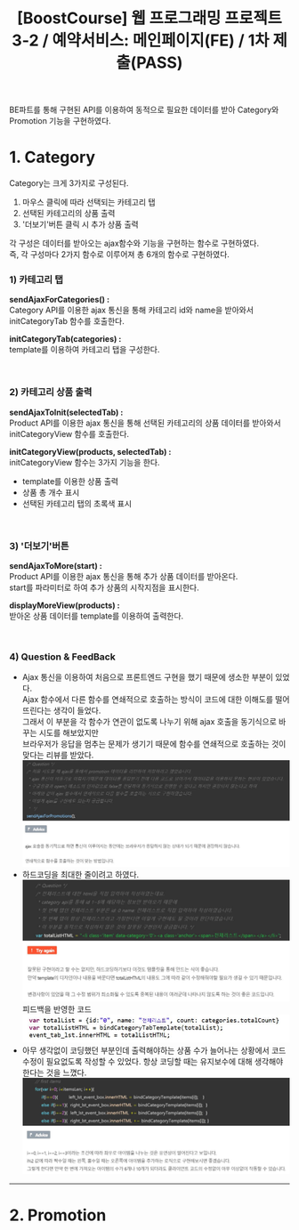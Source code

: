 ﻿---
layout: post
title: '[BoostCourse] 웹 프로그래밍 프로젝트 3-2 / 예약서비스: 메인페이지(FE) / 1차 제출(PASS)'
image: '/images/posts/boostcourse.JPG'
---



BE파트를 통해 구현된 API를 이용하여 동적으로 필요한 데이터를 받아 Category와 Promotion 기능을 구현하였다.  

# 1. Category

Category는 크게 3가지로 구성된다.  
1) 마우스 클릭에 따라 선택되는 카테고리 탭  
2) 선택된 카테고리의 상품 출력  
3) '더보기'버튼 클릭 시 추가 상품 출력  

각 구성은 데이터를 받아오는 ajax함수와 기능을 구현하는 함수로 구현하였다.  
즉, 각 구성마다 2가지 함수로 이루어져 총 6개의 함수로 구현하였다.  


### 1) 카테고리 탭
**sendAjaxForCategories() :**  
Category API를 이용한 ajax 통신을 통해 카테고리 id와 name을 받아와서 initCategoryTab 함수를 호출한다.

**initCategoryTab(categories) :**  
template를 이용하여 카테고리 탭을 구성한다.

<br/>

### 2) 카테고리 상품 출력
**sendAjaxToInit(selectedTab) :**  
Product API를 이용한 ajax 통신을 통해 선택된 카테고리의 상품 데이터를 받아와서 initCategoryView 함수를 호출한다.

**initCategoryView(products, selectedTab) :**  
initCategoryView 함수는 3가지 기능을 한다.
* template를 이용한 상품 출력
* 상품 총 개수 표시
* 선택된 카테고리 탭의 초록색 표시

<br/>

### 3) '더보기'버튼
**sendAjaxToMore(start) :**  
Product API를 이용한 ajax 통신을 통해 추가 상품 데이터를 받아온다.  
start를 파라미터로 하여 추가 상품의 시작지점을 표시한다.

**displayMoreView(products) :**  
받아온 상품 데이터를 template를 이용하여 출력한다.

<br/>

### 4) Question & FeedBack
* Ajax 통신을 이용하여 처음으로 프론트엔드 구현을 했기 때문에 생소한 부분이 있었다.  
Ajax 함수에서 다른 함수를 연쇄적으로 호출하는 방식이 코드에 대한 이해도를 떨어뜨린다는 생각이 들었다.  
그래서 이 부분을 각 함수가 연관이 없도록 나누기 위해 ajax 호출을 동기식으로 바꾸는 시도를 해보았지만   
브라우저가 응답을 멈추는 문제가 생기기 때문에 함수를 연쇄적으로 호출하는 것이 맞다는 리뷰를 받았다.  
![Alt text](/images/posts/post_1_question_1.JPG)<br/>
* 하드코딩을 최대한 줄이려고 하였다.
![Alt text](/images/posts/post_1_question_2.JPG)<br/>
피드백을 반영한 코드
![Alt text](/images/posts/post_1_question_2_feedback.JPG)<br/>
* 아무 생각없이 코딩했던 부분인데 출력해야하는 상품 수가 늘어나는 상황에서 코드 수정이 필요없도록 작성할 수 있었다.
항상 코딩할 때는 유지보수에 대해 생각해야한다는 것을 느꼈다.
![Alt text](/images/posts/post_1_question_3.JPG)



*****



# 2. Promotion
